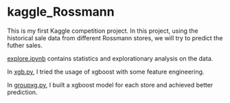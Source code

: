 # kaggle_Rossmann
This is my first Kaggle competition project. In this project, using the historical sale data from different Rossmann stores, we will try to predict the futher sales.  
  
[explore.ipynb](explore.ipynb) contains statistics and explorationary analysis on the data.  
  
In [xgb.py](xgb.py), I tried the usage of xgboost with some feature engineering.  
  
In [groupxg.py](groupxg.py), I built a xgboost model for each store and achieved better prediction.
